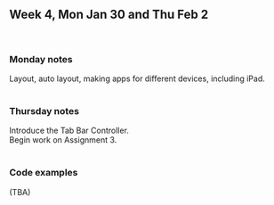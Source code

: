 ## Week 4, Mon Jan 30 and Thu Feb 2  
<br>

### Monday notes  
Layout, auto layout, making apps for different devices, including iPad.  
<br>

### Thursday notes  
Introduce the Tab Bar Controller.  
Begin work on Assignment 3.  
<br>

### Code examples  
(TBA)
